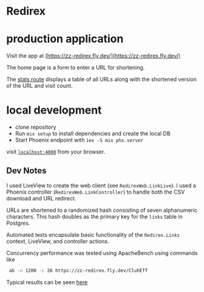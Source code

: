 # Redirex

# production application

Visit the app at [https://zz-redirex.fly.dev/](https://zz-redirex.fly.dev/)

The home page is a form to enter a URL for shortening.

The [stats route](https://zz-redirex.fly.dev/stats) displays a table of all URLs along with the shortened version of the URL and visit count.

# local development

- clone repository
- Run `mix setup` to install dependencies and create the local DB
- Start Phoenix endpoint with `iex -S mix phx.server`

visit [`localhost:4000`](http://localhost:4000) from your browser.

## Dev Notes

I used LiveView to create the web client (see `RedirexWeb.LinkLive`). I used a Phoenix controller (`RedirexWeb.LinkController`) to handle both the CSV download and URL redirect.

URLs are shortened to a randomized hash consisting of seven alphanumeric characters. This hash doubles as the primary key for the `links` table in Postgres.

Automated tests encapsulate basic functionality of the `Redirex.Links` context, LiveView, and controller actions.

Concurrency performance was tested using ApacheBench using commands like

```bash
 ab -n 1200 -c 26 https://zz-redirex.fly.dev/CluhETf
```

Typical results can be seen [here](/concurrency_benchmark.jpg)
